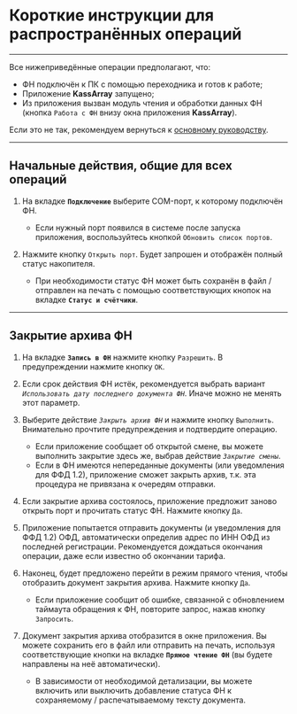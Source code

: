 # Короткие инструкции для распространённых операций

---

Все нижеприведённые операции предполагают, что:
- ФН подключён к ПК с помощью переходника и готов к работе;
- Приложение **KassArray** запущено;
- Из приложения вызван модуль чтения и обработки данных ФН (кнопка `Работа с ФН` внизу окна приложения **KassArray**).

Если это не так, рекомендуем вернуться к [основному руководству](https://adslbarxatov.github.io/KassArray).

---

## Начальные действия, общие для всех операций

1. На вкладке **`Подключение`** выберите COM-порт, к которому подключён ФН.
    - Если нужный порт появился в системе после запуска приложения, воспользуйтесь кнопкой `Обновить список портов`.

2. Нажмите кнопку `Открыть порт`. Будет запрошен и отображён полный статус накопителя.
    - При необходимости статус ФН может быть сохранён в файл / отправлен на печать с помощью соответствующих кнопок
на вкладке **`Статус и счётчики`**.

---

## Закрытие архива ФН

1. На вкладке **`Запись в ФН`** нажмите кнопку `Разрешить`. В предупреждении нажмите кнопку `OK`.

2. Если срок действия ФН истёк, рекомендуется выбрать вариант *`Использовать дату последнего документа ФН`*. Иначе можно
не менять этот параметр.

3. Выберите действие *`Закрыть архив ФН`* и нажмите кнопку `Выполнить`. Внимательно прочтите предупреждения и подтвердите операцию.
    - Если приложение сообщает об открытой смене, вы можете выполнить закрытие здесь же, выбрав действие *`Закрытие смены`*.
    - Если в ФН имеются непереданные документы (или уведомления для ФФД 1.2), приложение сможет закрыть архив, т.к. эта процедура
не привязана к очередям отправки.

4. Если закрытие архива состоялось, приложение предложит заново открыть порт и прочитать статус ФН. Нажмите кнопку `Да`.

5. Приложение попытается отправить документы (и уведомления для ФФД 1.2) ОФД, автоматически определив адрес по ИНН ОФД из последней
регистрации. Рекомендуется дождаться окончания операции, даже если известно об окончании тарифа.

6. Наконец, будет предложено перейти в режим прямого чтения, чтобы отобразить документ закрытия архива. Нажмите кнопку `Да`.
    - Если приложение сообщит об ошибке, связанной с обновлением таймаута обращения к ФН, повторите запрос, нажав кнопку `Запросить`.

7. Документ закрытия архива отобразится в окне приложения. Вы можете сохранить его в файл или отправить на печать, используя
соответствующие кнопки на вкладке **`Прямое чтение ФН`** (вы будете направлены на неё автоматически).
    - В зависимости от необходимой детализации, вы можете включить или выключить добавление статуса ФН к сохраняемому /
распечатываемому тексту документа.
